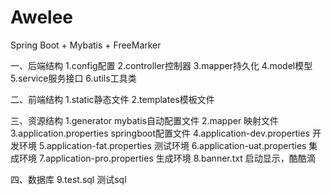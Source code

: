 # Awelee
Spring Boot + Mybatis + FreeMarker

一、后端结构 1.config配置
2.controller控制器
3.mapper持久化
4.model模型
5.service服务接口
6.utils工具类

二、前端结构
1.static静态文件
2.templates模板文件

三、资源结构
1.generator mybatis自动配置文件
2.mapper 映射文件
3.application.properties springboot配置文件
4.application-dev.properties 开发环境
5.application-fat.properties  测试环境
6.application-uat.properties 集成环境
7.application-pro.properties 生成环境
8.banner.txt 启动显示，酷酷滴

四、数据库
9.test.sql 测试sql

